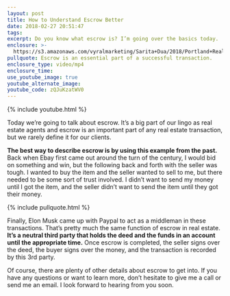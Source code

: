```yaml
---
layout: post
title: How to Understand Escrow Better
date: 2018-02-27 20:51:47
tags:
excerpt: Do you know what escrow is? I’m going over the basics today.
enclosure: >-
  https://s3.amazonaws.com/vyralmarketing/Sarita+Dua/2018/Portland+Real+Estate+Agent-+Understanding+Escrow.mp4
pullquote: Escrow is an essential part of a successful transaction.
enclosure_type: video/mp4
enclosure_time:
use_youtube_image: true
youtube_alternate_image:
youtube_code: zQJuKzatWV0
---
```


{% include youtube.html %}

Today we’re going to talk about escrow. It’s a big part of our lingo as real estate agents and escrow is an important part of any real estate transaction, but we rarely define it for our clients.

**The best way to describe escrow is by using this example from the past.** Back when Ebay first came out around the turn of the century, I would bid on something and win, but the following back and forth with the seller was tough. I wanted to buy the item and the seller wanted to sell to me, but there needed to be some sort of trust involved. I didn’t want to send my money until I got the item, and the seller didn’t want to send the item until they got their money.

{% include pullquote.html %}

Finally, Elon Musk came up with Paypal to act as a middleman in these transactions. That’s pretty much the same function of escrow in real estate. **It’s a neutral third party that holds the deed and the funds in an account until the appropriate time.** Once escrow is completed, the seller signs over the deed, the buyer signs over the money, and the transaction is recorded by this 3rd party.

Of course, there are plenty of other details about escrow to get into. If you have any questions or want to learn more, don’t hesitate to give me a call or send me an email. I look forward to hearing from you soon.